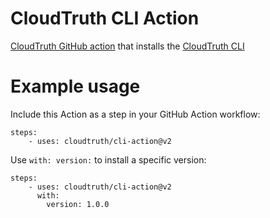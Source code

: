 # CloudTruth CLI Action
[CloudTruth GitHub action](https://docs.cloudtruth.com/integrations/github-actions) that installs the [CloudTruth CLI](https://docs.cloudtruth.com/configuration-management/cli-and-api/cloudtruth-cli)

# Example usage
Include this Action as a step in your GitHub Action workflow:
```
steps:
    - uses: cloudtruth/cli-action@v2
```

Use ``with: version:`` to install a specific version:
```
steps:
    - uses: cloudtruth/cli-action@v2
      with:
        version: 1.0.0
```

